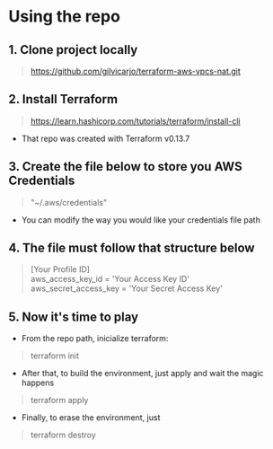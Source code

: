 # Using the repo

## 1. Clone project locally
> https://github.com/gilvicarjo/terraform-aws-vpcs-nat.git <br>

## 2. Install Terraform
> https://learn.hashicorp.com/tutorials/terraform/install-cli <br>

- That repo was created with Terraform v0.13.7

## 3. Create the file below to store you AWS Credentials
> "~/.aws/credentials" <br>

- You can modify the way you would like your credentials file path 

## 4. The file must follow that structure below
> [Your Profile ID] <br> 
> aws_access_key_id = 'Your Access Key ID' <br>
> aws_secret_access_key = 'Your Secret Access Key'

## 5. Now it's time to play

- From the repo path, inicialize terraform:
> terraform init

- After that, to build the environment, just apply and wait the magic happens
> terraform apply

- Finally, to erase the environment, just
> terraform destroy